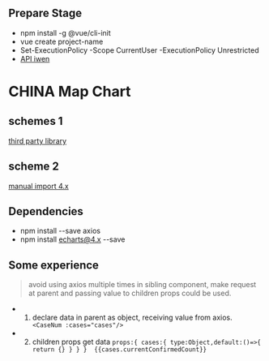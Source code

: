 ## Prepare Stage
- npm install -g @vue/cli-init
- vue create project-name
- Set-ExecutionPolicy -Scope CurrentUser -ExecutionPolicy Unrestricted
- [API iwen](http://iwenwiki.com/wapicovid19/)

# CHINA Map Chart
## schemes 1
[third party library](https://github.com/ecomfe/vue-echarts)
## scheme 2 
[manual import 4.x](https://echarts.apache.org/en/download.html)
## Dependencies
- npm install --save axios
- npm install echarts@4.x --save

## Some experience
> avoid using axios multiple times in sibling component, make request at parent and passing value to children props could be used.
- 1. declare data in parent as object, receiving value from axios.   ``` <CaseNum :cases="cases"/>```
- 2. children props get data ```props:{ cases:{ type:Object,default:()=>{ return {} } } }  {{cases.currentConfirmedCount}}```
